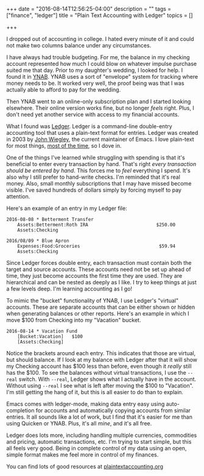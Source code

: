 +++
date = "2016-08-14T12:56:25-04:00"
description = ""
tags = ["finance", "ledger"]
title = "Plain Text Accounting with Ledger"
topics = []

+++

I dropped out of accounting in college. I hated every minute of it and could not
make two columns balance under any circumstances. 

I have always had trouble budgeting. For me, the balance in my checking account
represented how much I could blow on whatever impulse purchase suited me that
day. Prior to my daughter's wedding, I looked for help. I found it in
[YNAB](https://www.youneedabudget.com). YNAB uses a sort of "envelope" system
for tracking where money needs to be. It worked very well, the proof being was
that I was actually able to afford to pay for the wedding. 

Then YNAB went to an online-only subscription plan and I started looking
elsewhere. Their online version works fine, but no longer *feels* right. Plus, I
don't need yet another service with access to my financial accounts.

What I found was [Ledger](http://ledger-cli.org). Ledger is a command-line
double-entry accounting tool that uses a plain-text format for entries. Ledger
was created in 2003 by [John Wiegley](https://twitter.com/jwiegley), the current
maintainer of Emacs. I love plain-text for most things,
[most of the time](https://baty.net/2014/all-text-all-the-time/), so I dove in.

One of the things I've learned while struggling with spending is that it's
beneficial to enter every transaction by hand. That's right *every transaction
should be entered by hand*. This forces me to *feel* everything I spend. It's also
why I still prefer to hand-write checks. I'm reminded that it's real money.
Also, small monthly subscriptions that I may have missed become visible. I've
saved hundreds of dollars simply by forcing myself to pay attention.

Here's an example of an entry in my Ledger file:

```
2016-08-08 * Betterment Transfer
    Assets:Betterment:Roth IRA                         $250.00
    Assets:Checking

2016/08/09 * Blue Apron
    Expenses:Food:Groceries                             $59.94
    Assets:Checking
```

Since Ledger forces double entry, each transaction must contain both the target
and source accounts. These accounts need not be set up ahead of time, they just
become accounts the first time they are used. They are hierarchical and can be
nested as deeply as I like. I try to keep things at just a few levels deep. I'm
learning accounting as I go!

To mimic the "bucket" functionality of YNAB, I use Ledger's "virtual" accounts.
These are separate accounts that can be either shown or hidden when generating
balances or other reports. Here's an example in which I move $100 from Checking
into my "Vacation" bucket.

```
2016-08-14 * Vacation Fund
    [Bucket:Vacation]   $100
    [Assets:Checking]
```

Notice the brackets around each entry. This indicates that those are virtual,
but should balance. If I look at my balance with Ledger after that it will show
my Checking account has $100 less than before, even though it *really* still has
the $100. To see the balances without virtual transactions, I use the `--real`
switch. With `--real`, Ledger shows what I actually have in the account. Without
using `--real` I see what is left after moving the $100 to "Vacation". I'm still
getting the hang of it, but this is all easier to do than to explain.

Emacs comes with ledger-mode, making data entry easy using auto-completion for
accounts and automatically copying accounts from similar entries. It all
sounds like a lot of work, but I find that it's easier for me than using Quicken
or YNAB. Plus, it's all *mine*, and it's all free.

Ledger does lots more, including handling multiple currencies, commodities and
pricing, automatic transactions, etc. I'm trying to start simple, but this all
feels very good. Being in complete control of my data using an open, simple
format makes me feel more in control of my finances.

You can find lots of good resources at [plaintextaccounting.org](http://plaintextaccounting.org)

